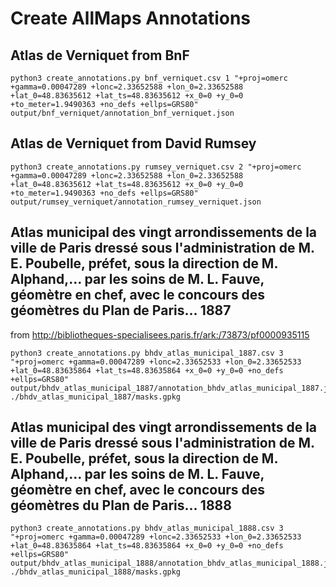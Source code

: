 # Create AllMaps Annotations

## Atlas de Verniquet from BnF

```shell
python3 create_annotations.py bnf_verniquet.csv 1 "+proj=omerc +gamma=0.00047289 +lonc=2.33652588 +lon_0=2.33652588 +lat_0=48.83635612 +lat_ts=48.83635612 +x_0=0 +y_0=0 +to_meter=1.9490363 +no_defs +ellps=GRS80" output/bnf_verniquet/annotation_bnf_verniquet.json
```

## Atlas de Verniquet from David Rumsey

```shell
python3 create_annotations.py rumsey_verniquet.csv 2 "+proj=omerc +gamma=0.00047289 +lonc=2.33652588 +lon_0=2.33652588 +lat_0=48.83635612 +lat_ts=48.83635612 +x_0=0 +y_0=0 +to_meter=1.9490363 +no_defs +ellps=GRS80" output/rumsey_verniquet/annotation_rumsey_verniquet.json
```

## Atlas municipal des vingt arrondissements de la ville de Paris dressé sous l'administration de M. E. Poubelle, préfet, sous la direction de M. Alphand,... par les soins de M. L. Fauve, géomètre en chef, avec le concours des géomètres du Plan de Paris... 1887 
from http://bibliotheques-specialisees.paris.fr/ark:/73873/pf0000935115

```shell
python3 create_annotations.py bhdv_atlas_municipal_1887.csv 3 "+proj=omerc +gamma=0.00047289 +lonc=2.33652533 +lon_0=2.33652533 +lat_0=48.83635864 +lat_ts=48.83635864 +x_0=0 +y_0=0 +no_defs +ellps=GRS80" output/bhdv_atlas_municipal_1887/annotation_bhdv_atlas_municipal_1887.json ./bhdv_atlas_municipal_1887/masks.gpkg
```

## Atlas municipal des vingt arrondissements de la ville de Paris dressé sous l'administration de M. E. Poubelle, préfet, sous la direction de M. Alphand,... par les soins de M. L. Fauve, géomètre en chef, avec le concours des géomètres du Plan de Paris... 1888
```shell
python3 create_annotations.py bhdv_atlas_municipal_1888.csv 3 "+proj=omerc +gamma=0.00047289 +lonc=2.33652533 +lon_0=2.33652533 +lat_0=48.83635864 +lat_ts=48.83635864 +x_0=0 +y_0=0 +no_defs +ellps=GRS80" output/bhdv_atlas_municipal_1888/annotation_bhdv_atlas_municipal_1888.json ./bhdv_atlas_municipal_1888/masks.gpkg
```
